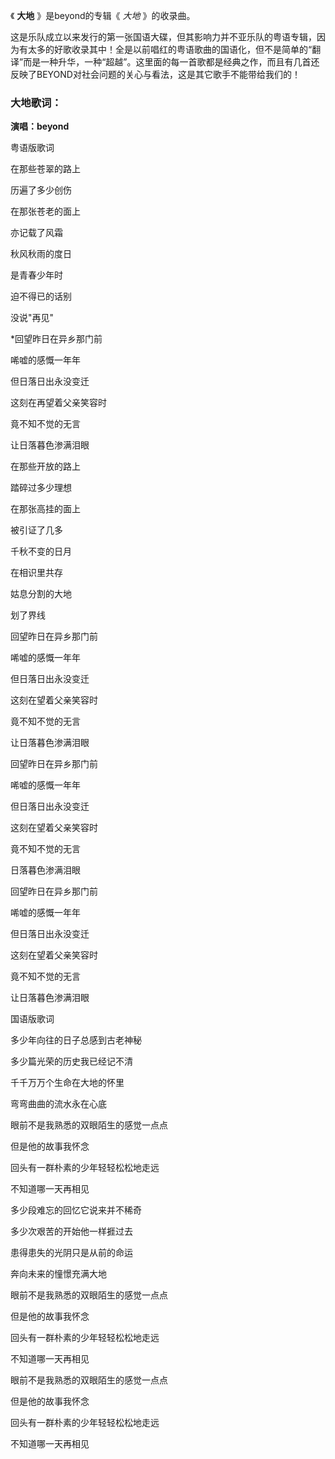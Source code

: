 

《 **大地** 》是beyond的专辑《 _大地_ 》的收录曲。

这是乐队成立以来发行的第一张国语大碟，但其影响力并不亚乐队的粤语专辑，因为有太多的好歌收录其中！全是以前唱红的粤语歌曲的国语化，但不是简单的“翻译”而是一种升华，一种“超越”。这里面的每一首歌都是经典之作，而且有几首还反映了BEYOND对社会问题的关心与看法，这是其它歌手不能带给我们的！

### 大地歌词：

**演唱：beyond**

粤语版歌词

在那些苍翠的路上

历遍了多少创伤

在那张苍老的面上

亦记载了风霜

秋风秋雨的度日

是青春少年时

迫不得已的话别

没说"再见"

*回望昨日在异乡那门前

唏嘘的感慨一年年

但日落日出永没变迁

这刻在再望着父亲笑容时

竟不知不觉的无言

让日落暮色渗满泪眼

在那些开放的路上

踏碎过多少理想

在那张高挂的面上

被引证了几多

千秋不变的日月

在相识里共存

姑息分割的大地

划了界线

回望昨日在异乡那门前

唏嘘的感慨一年年

但日落日出永没变迁

这刻在望着父亲笑容时

竟不知不觉的无言

让日落暮色渗满泪眼

回望昨日在异乡那门前

唏嘘的感慨一年年

但日落日出永没变迁

这刻在望着父亲笑容时

竟不知不觉的无言

日落暮色渗满泪眼

回望昨日在异乡那门前

唏嘘的感慨一年年

但日落日出永没变迁

这刻在望着父亲笑容时

竟不知不觉的无言

让日落暮色渗满泪眼

国语版歌词

多少年向往的日子总感到古老神秘

多少篇光荣的历史我已经记不清

千千万万个生命在大地的怀里

弯弯曲曲的流水永在心底

眼前不是我熟悉的双眼陌生的感觉一点点

但是他的故事我怀念

回头有一群朴素的少年轻轻松松地走远

不知道哪一天再相见

多少段难忘的回忆它说来并不稀奇

多少次艰苦的开始他一样捱过去

患得患失的光阴只是从前的命运

奔向未来的憧憬充满大地

眼前不是我熟悉的双眼陌生的感觉一点点

但是他的故事我怀念

回头有一群朴素的少年轻轻松松地走远

不知道哪一天再相见

眼前不是我熟悉的双眼陌生的感觉一点点

但是他的故事我怀念

回头有一群朴素的少年轻轻松松地走远

不知道哪一天再相见

